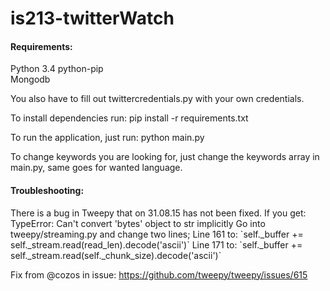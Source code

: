# is213-twitterWatch

<h4>Requirements: </h4>

Python 3.4
python-pip  
Mongodb  

You also have to fill out twittercredentials.py with your own credentials.

To install dependencies run: pip install -r requirements.txt

To run the application, just run: python main.py

To change keywords you are looking for, just change the keywords array in main.py,
same goes for wanted language.

<h4> Troubleshooting: </h4>
There is a bug in Tweepy that on 31.08.15 has not been fixed. If you get: TypeError: Can't convert 'bytes' object to str implicitly  
Go into tweepy/streaming.py and change two lines;  
Line 161 to: `self._buffer += self._stream.read(read_len).decode('ascii')`  
Line 171 to: `self._buffer += self._stream.read(self._chunk_size).decode('ascii')`

Fix from @cozos in issue: https://github.com/tweepy/tweepy/issues/615
